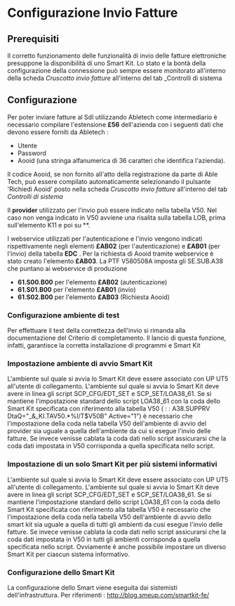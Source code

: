 # Configurazione Invio Fatture

## Prerequisiti
Il corretto funzionamento delle funzionalità di invio delle fatture elettroniche presuppone la disponibilità di uno Smart Kit.
Lo stato e la bontà della configurazione della connessione può sempre essere monitorato all'interno della scheda _Cruscotto invio fatture_  all'interno del tab _Controlli di sistema

## Configurazione
Per poter inviare fatture al SdI utilizzando Abletech come intermediario è necessario compilare l'estensione **£56** dell'azienda con i seguenti dati che devono essere forniti da Abletech : 
-  Utente
-  Password
-  Aooid (una stringa alfanumerica di 36 caratteri che identifica l'azienda).

Il codice Aooid, se non fornito all'atto della registrazione da parte di Able Tech, può essere compilato automaticamente selezionando il pulsante 'Richiedi Aooid' posto nella scheda _Cruscotto invio fatture_  all'interno del tab _Controlli di sistema_

Il **provider** utilizzato per l'invio può essere indicato nella tabella V50.
Nel caso non venga indicato in V50 avviene una risalita sulla tabella LOB, prima sull'elemento K11 e poi su \*\*.

I webservice utilizzati per l'autenticazione e l'invio vengono indicati rispettivamente negli elementi **£AB02** (per l'autenticazione) e **£AB01** (per l'invio) della tabella **EDC** .
Per la richiesta di Aooid tramite webservice è stato creato l'elemento **£AB03**.
La PTF V580508A imposta gli SE.SUB.A38 che puntano ai webservice di produzione
-  **61.S00.B00** per l'elemento **£AB02** (autenticazione)
-  **61.S01.B00** per l'elemento **£AB01** (invio)
-  **61.S02.B00** per l'elemento **£AB03** (Richiesta Aooid)

### Configurazione ambiente di test
Per effettuare il test della correttezza dell'invio si rimanda alla documentazione del Criterio di completamento.
Il lancio di questa funzione, infatti, garantisce la corretta installazione di programmi e Smart Kit

### Impostazione ambiente di avvio Smart Kit
L'ambiente sul quale si avvia lo Smart Kit deve essere associato con UP UT5 all'utente di collegamento.
L'ambiente sul quale si avvia lo Smart Kit deve avere in linea gli script SCP_CFG/EDT_SET e SCP_SET/LOA38_61.
Se si mantiene l'impostazione standard dello script LOA38_61 con la coda dello Smart Kit specificata con riferimento alla tabella V50 ( :  : A38.SUPPRV DtaQ="_&_KI.TAV50.\*%I/T$V50B" Active="1")  è necessario che l'impostazione della coda nella tabella V50 dell'ambiente di avvio del provider sia uguale a quella dell'ambiente da cui si esegue l'invio delle fatture. Se invece venisse cablata la coda dati nello script assicurarsi che la coda dati impostata in V50 corrisponda a quella specificata nello script.

### Impostazione di un solo Smart Kit per più sistemi informativi
L'ambiente sul quale si avvia lo Smart Kit deve essere associato con UP UT5 all'utente di collegamento.
L'ambiente sul quale si avvia lo Smart Kit deve avere in linea gli script SCP_CFG/EDT_SET e SCP_SET/LOA38_61.
Se si mantiene l'impostazione standard dello script LOA38_61 con la coda dello Smart Kit specificata con riferimento alla tabella V50 è necessario che l'impostazione della coda nella tabella V50 dell'ambiente di avvio dello smart kit sia uguale a quella di tutti gli ambienti da cusi esegue l'invio delle fatture. Se invece venisse cablata la coda dati nello script assicurarsi che la coda dati impostata in V50 in tutti gli ambienti corrisponda a quella specificata nello script.
Ovviamente è anche possibile impostare un diverso Smart Kit per ciascun sistema informativo.

### Configurazione dello Smart Kit
La configurazione dello Smart viene eseguita dai sistemisti dell'infrastruttura.
Per riferimenti : 
http://blog.smeup.com/smartkit-fe/
